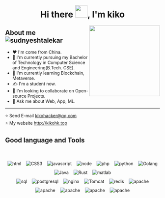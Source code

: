 
<h1 align="center">Hi there <img src="https://github.com/sudnyeshtalekar/sudnyeshtalekar/blob/master/Assets/Hi.gif" width="40px">, I'm kiko</h1>

<img align='right' src="https://media.giphy.com/media/M9gbBd9nbDrOTu1Mqx/giphy.gif" width="230">

<h2>About me &nbsp;&nbsp; <span align=""> <img src="https://komarev.com/ghpvc/?username=sudnyeshtalekar" alt="sudnyeshtalekar" /> </span></h2>

- ❤  I'm come from China.
- 🔭 I'm currently pursuing my Bachelor of Technology in Computer Science and Engineering(B.Tech. CSE).
- 🌱 I'm currently learning Blockchain, Metaverse.
- ✍ I'm a student now.
- 👯 I'm looking to collaborate on Open-source Projects.
- 💬 Ask me about Web, App, ML.
---

⭐️ Send E-mail  <a href="mailto:kikohacker@qq.com" target="_blank">kikohacker@qq.com</a>
<br />
⭐️ My website  <a href="http://kikohk.top" target="_blank">http://kikohk.top</a>
<br />

<h2>Good language and Tools</h2>

<br />

<p align="center">
 <img src="https://img.shields.io/badge/HTML-5-green" alt="html" style="vertical-align:top; margin:6px">
 <img src="https://img.shields.io/badge/CSS-3-yellowgreen" alt="CSS3" style="vertical-align:top; margin:6px">
 <img src="https://img.shields.io/badge/JavaScript-Stable-orange" alt="javascript" style="vertical-align:top; margin:6px">
 <img src="https://img.shields.io/badge/node-21-lightgrey" alt="node" style="vertical-align:top; margin:6px">
 <img src="https://img.shields.io/badge/PHP-8-yellowgreen" alt="php" style="vertical-align:top; margin:6px">
 <img src="https://img.shields.io/badge/Python-3.9-red" alt="python" style="vertical-align:top; margin:6px">
 <img src="https://img.shields.io/badge/Golang-1.17-important" alt="Golang" style="vertical-align:top; margin:6px">
 <img src="https://img.shields.io/badge/Java-11-success" alt="Java" style="vertical-align:top; margin:6px">
 <img src="https://img.shields.io/badge/Rust-1.5-red" alt="Rust" style="vertical-align:top; margin:6px">
 <img src="https://img.shields.io/badge/Matlab-blue" alt="matlab" style="vertical-align:top; margin:6px">
 <br />
 <img src="https://img.shields.io/badge/MySql-8-important" alt="sql" style="vertical-align:top; margin:6px">
 <img src="https://img.shields.io/badge/postgresql-11-red" alt="postgresql" style="vertical-align:top; margin:6px">
 <img src="https://img.shields.io/badge/nginx-red" alt="nginx" style="vertical-align:top; margin:6px">
 <img src="https://img.shields.io/badge/Tomcat-blue" alt="Tomcat" style="vertical-align:top; margin:6px">
 <img src="https://img.shields.io/badge/Redis-yellowgreen" alt="redis" style="vertical-align:top; margin:6px">
 <img src="https://img.shields.io/badge/apache-green" alt="apache" style="vertical-align:top; margin:6px">
 <br />
 <img src="https://img.shields.io/badge/docker-21-blue" alt="apache" style="vertical-align:top; margin:6px">
 <img src="https://img.shields.io/badge/Kubernetes-1.25-green" alt="apache" style="vertical-align:top; margin:6px">
 <img src="https://img.shields.io/badge/Kubeedge-green" alt="apache" style="vertical-align:top; margin:6px">
 <img src="https://img.shields.io/badge/kubesphere-3.0-blue" alt="apache" style="vertical-align:top; margin:6px">

</p>



